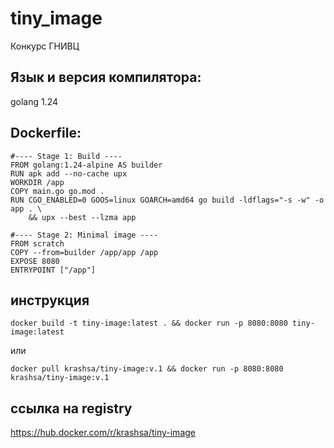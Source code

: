 # tiny_image
Конкурс ГНИВЦ
## Язык и версия компилятора:
golang 1.24
## Dockerfile:
```
#---- Stage 1: Build ----
FROM golang:1.24-alpine AS builder
RUN apk add --no-cache upx
WORKDIR /app
COPY main.go go.mod .
RUN CGO_ENABLED=0 GOOS=linux GOARCH=amd64 go build -ldflags="-s -w" -o app . \
    && upx --best --lzma app

#---- Stage 2: Minimal image ----
FROM scratch
COPY --from=builder /app/app /app
EXPOSE 8080
ENTRYPOINT ["/app"]
```

## инструкция

```
docker build -t tiny-image:latest . && docker run -p 8080:8080 tiny-image:latest
```
или
```
docker pull krashsa/tiny-image:v.1 && docker run -p 8080:8080 krashsa/tiny-image:v.1
```

## ссылка на registry
https://hub.docker.com/r/krashsa/tiny-image


